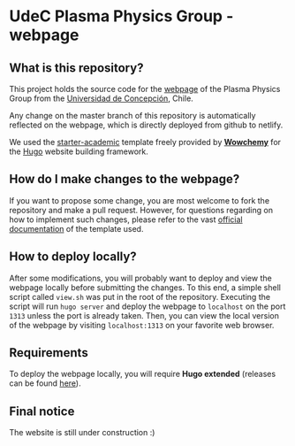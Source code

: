 # UdeC Plasma Physics Group - webpage

## What is this repository?

This project holds the source code for the [webpage](https://plasmas-udec.netlify.app) of the Plasma Physics Group from the [Universidad de Concepción](www.udec.cl), Chile.

Any change on the master branch of this repository is automatically reflected on the webpage, which is directly deployed from github to netlify.

We used the [starter-academic](https://github.com/wowchemy/starter-academic) template freely provided by [**Wowchemy**](https://wowchemy.com) for the [Hugo](https://github.com/gohugoio/hugo) website building framework.

## How do I make changes to the webpage?

If you want to propose some change, you are most welcome to fork the repository and make a pull request. However, for questions regarding on how to implement such changes, please refer to the vast [official documentation](https://wowchemy.com/docs/) of the template used.

## How to deploy locally?

After some modifications, you will probably want to deploy and view the webpage locally before submitting the changes. To this end, a simple shell script called `view.sh` was put in the root of the repository. Executing the script will run `hugo server` and deploy the webpage to `localhost` on the port `1313` unless the port is already taken. Then, you can view the local version of the webpage by visiting `localhost:1313` on your favorite web browser.

## Requirements

To deploy the webpage locally, you will require **Hugo extended** (releases can be found [here](https://github.com/gohugoio/hugo/releases)).

## Final notice

The website is still under construction :)
